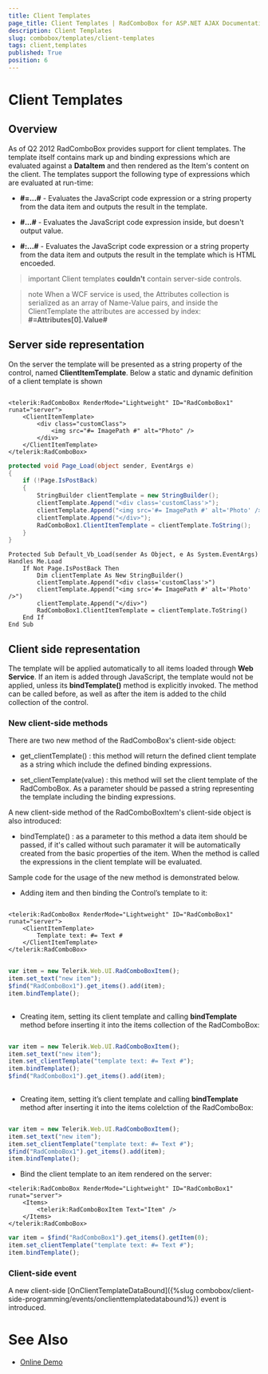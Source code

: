 ```yaml
---
title: Client Templates
page_title: Client Templates | RadComboBox for ASP.NET AJAX Documentation
description: Client Templates
slug: combobox/templates/client-templates
tags: client,templates
published: True
position: 6
---
```


# Client Templates


## Overview

As of Q2 2012 RadComboBox provides support for client templates. The template itself contains mark up and binding expressions which are evaluated against a **DataItem** and then rendered as the Item's content on the client. The templates support the following type of expressions which are evaluated at run-time:

* **#=...#** - Evaluates the JavaScript code expression or a string property from the data item and outputs the result in the template.

* **#...#** - Evaluates the JavaScript code expression inside, but doesn't output value.

* **#:...#** - Evaluates the JavaScript code expression or a string property from the data item and outputs the result in the template which is HTML encoeded.

>important Client templates **couldn't** contain server-side controls.
>

>note When a WCF service is used, the Attributes collection is serialized as an array of Name-Value pairs, and inside the ClientTemplate the attributes are accessed by index: **#=Attributes[0].Value#**
>


## Server side representation

On the server the template will be presented as a string property of the control, named **ClientItemTemplate**. Below a static and dynamic definition of a client template is shown

````ASPNET
	
<telerik:RadComboBox RenderMode="Lightweight" ID="RadComboBox1" runat="server">
	<ClientItemTemplate>
		<div class="customClass">
			<img src="#= ImagePath #" alt="Photo" />
		</div>
	</ClientItemTemplate>
</telerik:RadComboBox>
````





````C#
protected void Page_Load(object sender, EventArgs e)
{
	if (!Page.IsPostBack)
	{
		StringBuilder clientTemplate = new StringBuilder();
		clientTemplate.Append("<div class='customClass'>");
		clientTemplate.Append("<img src='#= ImagePath #' alt='Photo' />");
		clientTemplate.Append("</div>");
		RadComboBox1.ClientItemTemplate = clientTemplate.ToString();
	}
}
````
````VB.NET
Protected Sub Default_Vb_Load(sender As Object, e As System.EventArgs) Handles Me.Load
	If Not Page.IsPostBack Then
		Dim clientTemplate As New StringBuilder()
		clientTemplate.Append("<div class='customClass'>")
		clientTemplate.Append("<img src='#= ImagePath #' alt='Photo' />")
		clientTemplate.Append("</div>")
		RadComboBox1.ClientItemTemplate = clientTemplate.ToString()
	End If
End Sub
````




## Client side representation

The template will be applied automatically to all items loaded through **Web Service**. If an item is added through JavaScript, the template would not be applied, unless its **bindTemplate()** method is explicitly invoked. The method can be called before, as well as after the item is added to the child collection of the control.

### New client-side methods

There are two new method of the RadComboBox's client-side object:

* get_clientTemplate() : this method will return the defined client template as a string which include the defined binding expressions.

* set_clientTemplate(value) : this method will set the client template of the RadComboBox. As a parameter should be passed a string representing the template including the binding expressions.

A new client-side method of the RadComboBoxItem's client-side object is also introduced:

* bindTemplate() : as a parameter to this method a data item should be passed, if it's called without such paramater it will be automatically created from the basic properties of the item. When the method is called the expressions in the client template will be evaluated.

Sample code for the usage of the new method is demonstrated below.

* Adding item and then binding the Control’s template to it:

````ASPNET

<telerik:RadComboBox RenderMode="Lightweight" ID="RadComboBox1" runat="server">
	<ClientItemTemplate>
		Template text: #= Text #
	</ClientItemTemplate>
</telerik:RadComboBox>
````



````JavaScript
	
var item = new Telerik.Web.UI.RadComboBoxItem();
item.set_text("new item");
$find("RadComboBox1").get_items().add(item);
item.bindTemplate();
	
````



* Creating item, setting its client template and calling **bindTemplate** method before inserting it into the items collection of the RadComboBox:

````JavaScript

var item = new Telerik.Web.UI.RadComboBoxItem();
item.set_text("new item");
item.set_clientTemplate("template text: #= Text #");
item.bindTemplate();
$find("RadComboBox1").get_items().add(item);
	
````



* Creating item, setting it’s client template and calling **bindTemplate** method after inserting it into the items colelction of the RadComboBox:

````JavaScript

var item = new Telerik.Web.UI.RadComboBoxItem();
item.set_text("new item");
item.set_clientTemplate("template text: #= Text #");
$find("RadComboBox1").get_items().add(item);
item.bindTemplate();

````



* Bind the client template to an item rendered on the server:

````ASPNET
<telerik:RadComboBox RenderMode="Lightweight" ID="RadComboBox1" runat="server">
	<Items>
		<telerik:RadComboBoxItem Text="Item" />
	</Items>
</telerik:RadComboBox>
````



````JavaScript
var item = $find("RadComboBox1").get_items().getItem(0); 
item.set_clientTemplate("template text: #= Text #");
item.bindTemplate();
````



### Client-side event

A new client-side [OnClientTemplateDataBound]({%slug combobox/client-side-programming/events/onclienttemplatedatabound%}) event is introduced.

# See Also

 * [Online Demo](http://demos.telerik.com/aspnet-ajax-beta/combobox/examples/functionality/clienttemplates/defaultcs.aspx)

